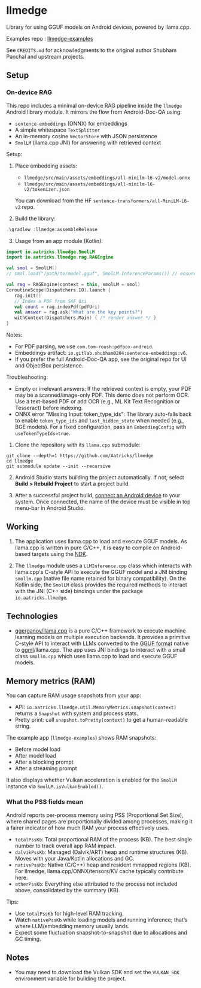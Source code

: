 # llmedge
Library for using GGUF models on Android devices, powered by llama.cpp.


Examples repo : [llmedge-examples](https://github.com/Aatricks/llmedge-examples)

See `CREDITS.md` for acknowledgments to the original author Shubham Panchal and upstream projects.

## Setup
### On-device RAG

This repo includes a minimal on-device RAG pipeline inside the `llmedge` Android library module. It mirrors the flow from Android-Doc-QA using:

- `sentence-embeddings` (ONNX) for embeddings
- A simple whitespace `TextSplitter`
- An in-memory cosine `VectorStore` with JSON persistence
- `SmolLM` (llama.cpp JNI) for answering with retrieved context

Setup:

1) Place embedding assets:
   - `llmedge/src/main/assets/embeddings/all-minilm-l6-v2/model.onnx`
   - `llmedge/src/main/assets/embeddings/all-minilm-l6-v2/tokenizer.json`

   You can download from the HF `sentence-transformers/all-MiniLM-L6-v2` repo.

2) Build the library:

```powershell
.\gradlew :llmedge:assembleRelease
```

3) Usage from an app module (Kotlin):

```kotlin
import io.aatricks.llmedge.SmolLM
import io.aatricks.llmedge.rag.RAGEngine

val smol = SmolLM()
// smol.load("/path/to/model.gguf", SmolLM.InferenceParams()) // ensure your GGUF is available

val rag = RAGEngine(context = this, smolLM = smol)
CoroutineScope(Dispatchers.IO).launch {
   rag.init()
   // Index a PDF from SAF Uri
   val count = rag.indexPdf(pdfUri)
   val answer = rag.ask("What are the key points?")
   withContext(Dispatchers.Main) { /* render answer */ }
}
```

Notes:
- For PDF parsing, we use `com.tom-roush:pdfbox-android`.
- Embeddings artifact: `io.gitlab.shubham0204:sentence-embeddings:v6`.
- If you prefer the full Android-Doc-QA app, see the original repo for UI and ObjectBox persistence.

Troubleshooting:
- Empty or irrelevant answers: If the retrieved context is empty, your PDF may be a scanned/image-only PDF. This demo does not perform OCR. Use a text-based PDF or add OCR (e.g., ML Kit Text Recognition or Tesseract) before indexing.
- ONNX error "Missing Input: token_type_ids": The library auto-falls back to enable `token_type_ids` and `last_hidden_state` when needed (e.g., BGE models). For a fixed configuration, pass an `EmbeddingConfig` with `useTokenTypeIds=true`.


1. Clone the repository with its `llama.cpp` submodule:

```commandline
git clone --depth=1 https://github.com/Aatricks/llmedge
cd llmedge
git submodule update --init --recursive
```

2. Android Studio starts building the project automatically. If not, select **Build > Rebuild Project** to start a project build.

3. After a successful project build, [connect an Android device](https://developer.android.com/studio/run/device) to your system. Once connected, the name of the device must be visible in top menu-bar in Android Studio.

## Working

1. The application uses llama.cpp to load and execute GGUF models. As llama.cpp is written in pure C/C++, it is easy 
   to compile on Android-based targets using the [NDK](https://developer.android.com/ndk). 

2. The `llmedge` module uses a `LLMInference.cpp` class which interacts with llama.cpp's C-style API to execute the 
   GGUF model and a JNI binding `smollm.cpp` (native file name retained for binary compatibility). On the Kotlin side, the `SmolLM` class provides 
   the required methods to interact with the JNI (C++ side) bindings under the package `io.aatricks.llmedge`.

## Technologies

* [ggerganov/llama.cpp](https://github.com/ggerganov/llama.cpp) is a pure C/C++ framework to execute machine learning 
   models on multiple execution backends. It provides a primitive C-style API to interact with LLMs 
    converted to the [GGUF format](https://github.com/ggerganov/ggml/blob/master/docs/gguf.md) native to [ggml](https://github.com/ggerganov/ggml)/llama.cpp. The app uses JNI bindings to interact with a small class `smollm.cpp` which uses llama.cpp to load and execute GGUF models.

## Memory metrics (RAM)

You can capture RAM usage snapshots from your app:

- API: `io.aatricks.llmedge.util.MemoryMetrics.snapshot(context)` returns a `Snapshot` with system and process stats.
- Pretty print: call `snapshot.toPretty(context)` to get a human-readable string.

The example app (`llmedge-examples`) shows RAM snapshots:
- Before model load
- After model load
- After a blocking prompt
- After a streaming prompt

It also displays whether Vulkan acceleration is enabled for the `SmolLM` instance via `SmolLM.isVulkanEnabled()`.

### What the PSS fields mean

Android reports per-process memory using PSS (Proportional Set Size), where shared pages are proportionally divided
among processes, making it a fairer indicator of how much RAM your process effectively uses.

- `totalPssKb`: Total proportional RAM of the process (KB). The best single number to track overall app RAM impact.
- `dalvikPssKb`: Managed (Dalvik/ART) heap and runtime structures (KB). Moves with your Java/Kotlin allocations and GC.
- `nativePssKb`: Native (C/C++) heap and resident mmapped regions (KB). For llmedge, llama.cpp/ONNX/tensors/KV cache typically
   contribute here.
- `otherPssKb`: Everything else attributed to the process not included above, consolidated by the summary (KB).

Tips:
- Use `totalPssKb` for high-level RAM tracking.
- Watch `nativePssKb` while loading models and running inference; that’s where LLM/embedding memory usually lands.
- Expect some fluctuation snapshot-to-snapshot due to allocations and GC timing.

## Notes

- You may need to download the Vulkan SDK and set the `VULKAN_SDK` environment variable for building the project.